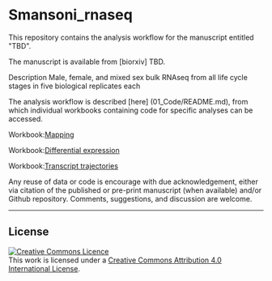 # Smansoni_rnaseq
This repository contains the analysis workflow for the manuscript entitled "TBD".

The manuscript is available from [biorxiv] TBD.

Description
Male, female, and mixed sex bulk RNAseq from all life cycle stages in five biological replicates each

The analysis workflow is described [here] (01_Code/README.md), from which individual workbooks containing code for specific analyses can be accessed.

Workbook:[Mapping](01_Code/Workbook:Mapping/Mapping.md)

Workbook:[Differential expression](01_Code/Workbook:Differential_expression/Differential_expression.md)

Workbook:[Transcript trajectories](01_Code/Workbook:Transcript_trajectories/Transcript_trajectories.md)

Any reuse of data or code is encourage with due acknowledgement, either via citation of the published or pre-print manuscript (when available) and/or Github repository. Comments, suggestions, and discussion are welcome.

******
## License
<a rel="license" href="http://creativecommons.org/licenses/by/4.0/"><img alt="Creative Commons Licence" style="border-width:0" src="https://i.creativecommons.org/l/by/4.0/88x31.png" /></a><br />This work is licensed under a <a rel="license" href="http://creativecommons.org/licenses/by/4.0/">Creative Commons Attribution 4.0 International License</a>.
